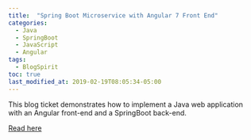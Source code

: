 ```yaml
---
title:  "Spring Boot Microservice with Angular 7 Front End"
categories:
  - Java
  - SpringBoot
  - JavaScript
  - Angular
tags:
  - BlogSpirit
toc: true
last_modified_at: 2019-02-19T08:05:34-05:00
---
```


This blog ticket demonstrates how to implement a Java web application with an Angular front-end and a SpringBoot back-end.

[Read here](http://nicolasduminil.blogspirit.com/archive/2019/02/19/spring-boot-microservice-with-angular-7-front-end-3134307.html)

